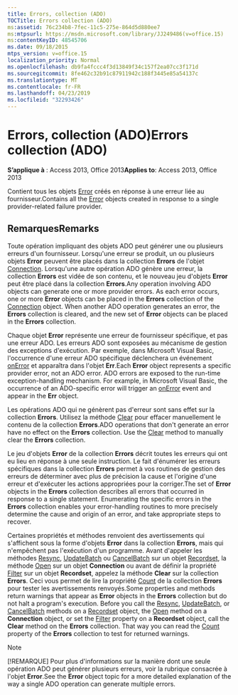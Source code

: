 ```yaml
---
title: Errors, collection (ADO)
TOCTitle: Errors collection (ADO)
ms:assetid: 76c234b8-7fec-11c5-275e-864d5d880ee7
ms:mtpsurl: https://msdn.microsoft.com/library/JJ249486(v=office.15)
ms:contentKeyID: 48545706
ms.date: 09/18/2015
mtps_version: v=office.15
localization_priority: Normal
ms.openlocfilehash: db9fa4fccc4f3d13849f34c157f2ea07cc3f171d
ms.sourcegitcommit: 8fe462c32b91c87911942c188f3445e85a54137c
ms.translationtype: MT
ms.contentlocale: fr-FR
ms.lasthandoff: 04/23/2019
ms.locfileid: "32293426"
---
```

# <a name="errors-collection-ado"></a><span data-ttu-id="ebe16-102">Errors, collection (ADO)</span><span class="sxs-lookup"><span data-stu-id="ebe16-102">Errors collection (ADO)</span></span>


<span data-ttu-id="ebe16-103">**S’applique à** : Access 2013, Office 2013</span><span class="sxs-lookup"><span data-stu-id="ebe16-103">**Applies to**: Access 2013, Office 2013</span></span>

<span data-ttu-id="ebe16-104">Contient tous les objets [Error](error-object-ado.md) créés en réponse à une erreur liée au fournisseur.</span><span class="sxs-lookup"><span data-stu-id="ebe16-104">Contains all the [Error](error-object-ado.md) objects created in response to a single provider-related failure provider.</span></span>

## <a name="remarks"></a><span data-ttu-id="ebe16-105">Remarques</span><span class="sxs-lookup"><span data-stu-id="ebe16-105">Remarks</span></span>

<span data-ttu-id="ebe16-p101">Toute opération impliquant des objets ADO peut générer une ou plusieurs erreurs d'un fournisseur. Lorsqu'une erreur se produit, un ou plusieurs objets **Error** peuvent être placés dans la collection **Errors** de l'objet [Connection](connection-object-ado.md). Lorsqu'une autre opération ADO génère une erreur, la collection **Errors** est vidée de son contenu, et le nouveau jeu d'objets **Error** peut être placé dans la collection **Errors**.</span><span class="sxs-lookup"><span data-stu-id="ebe16-p101">Any operation involving ADO objects can generate one or more provider errors. As each error occurs, one or more **Error** objects can be placed in the **Errors** collection of the [Connection](connection-object-ado.md) object. When another ADO operation generates an error, the **Errors** collection is cleared, and the new set of **Error** objects can be placed in the **Errors** collection.</span></span>

<span data-ttu-id="ebe16-p102">Chaque objet **Error** représente une erreur de fournisseur spécifique, et pas une erreur ADO. Les erreurs ADO sont exposées au mécanisme de gestion des exceptions d'exécution. Par exemple, dans Microsoft Visual Basic, l'occurrence d'une erreur ADO spécifique déclenchera un événement [onError](onerror-event-rds.md) et apparaîtra dans l'objet **Err**.</span><span class="sxs-lookup"><span data-stu-id="ebe16-p102">Each **Error** object represents a specific provider error, not an ADO error. ADO errors are exposed to the run-time exception-handling mechanism. For example, in Microsoft Visual Basic, the occurrence of an ADO-specific error will trigger an [onError](onerror-event-rds.md) event and appear in the **Err** object.</span></span>

<span data-ttu-id="ebe16-p103">Les opérations ADO qui ne génèrent pas d'erreur sont sans effet sur la collection **Errors**. Utilisez la méthode [Clear](clear-method-ado.md) pour effacer manuellement le contenu de la collection **Errors**.</span><span class="sxs-lookup"><span data-stu-id="ebe16-p103">ADO operations that don't generate an error have no effect on the **Errors** collection. Use the [Clear](clear-method-ado.md) method to manually clear the **Errors** collection.</span></span>

<span data-ttu-id="ebe16-p104">Le jeu d'objets **Error** de la collection **Errors** décrit toutes les erreurs qui ont eu lieu en réponse à une seule instruction. Le fait d'énumérer les erreurs spécifiques dans la collection **Errors** permet à vos routines de gestion des erreurs de déterminer avec plus de précision la cause et l'origine d'une erreur et d'exécuter les actions appropriées pour la corriger.</span><span class="sxs-lookup"><span data-stu-id="ebe16-p104">The set of **Error** objects in the **Errors** collection describes all errors that occurred in response to a single statement. Enumerating the specific errors in the **Errors** collection enables your error-handling routines to more precisely determine the cause and origin of an error, and take appropriate steps to recover.</span></span>

<span data-ttu-id="ebe16-p105">Certaines propriétés et méthodes renvoient des avertissements qui s'affichent sous la forme d'objets **Error** dans la collection **Errors**, mais qui n'empêchent pas l'exécution d'un programme. Avant d'appeler les méthodes [Resync](resync-method-ado.md), [UpdateBatch](updatebatch-method-ado.md) ou [CancelBatch](cancelbatch-method-ado.md) sur un objet [Recordset](recordset-object-ado.md), la méthode [Open](open-method-ado-connection.md) sur un objet **Connection** ou avant de définir la propriété [Filter](filter-property-ado.md) sur un objet **Recordset**, appelez la méthode **Clear** sur la collection **Errors**. Ceci vous permet de lire la propriété [Count](count-property-ado.md) de la collection **Errors** pour tester les avertissements renvoyés.</span><span class="sxs-lookup"><span data-stu-id="ebe16-p105">Some properties and methods return warnings that appear as **Error** objects in the **Errors** collection but do not halt a program's execution. Before you call the [Resync](resync-method-ado.md), [UpdateBatch](updatebatch-method-ado.md), or [CancelBatch](cancelbatch-method-ado.md) methods on a [Recordset](recordset-object-ado.md) object, the [Open](open-method-ado-connection.md) method on a **Connection** object, or set the [Filter](filter-property-ado.md) property on a **Recordset** object, call the **Clear** method on the **Errors** collection. That way you can read the [Count](count-property-ado.md) property of the **Errors** collection to test for returned warnings.</span></span>


> [!NOTE]
> <span data-ttu-id="ebe16-119">[!REMARQUE] Pour plus d'informations sur la manière dont une seule opération ADO peut générer plusieurs erreurs, voir la rubrique consacrée à l'objet **Error**.</span><span class="sxs-lookup"><span data-stu-id="ebe16-119">See the **Error** object topic for a more detailed explanation of the way a single ADO operation can generate multiple errors.</span></span>


